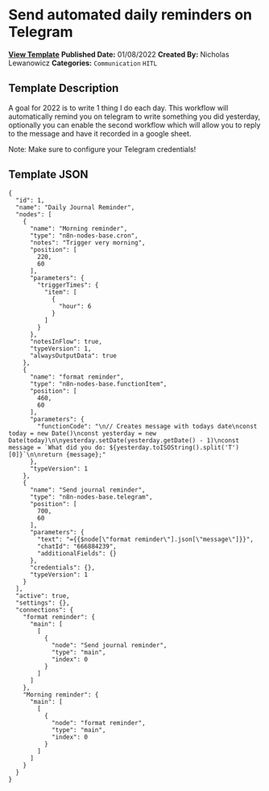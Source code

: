 # Send automated daily reminders on Telegram

**[View Template](https://n8n.io/workflows/1387-/)**  **Published Date:** 01/08/2022  **Created By:** Nicholas Lewanowicz  **Categories:** `Communication` `HITL`  

## Template Description

A goal for 2022 is to write 1 thing I do each day. This workflow will automatically remind you on telegram to write something you did yesterday, optionally you can enable the second workflow which will allow you to reply to the message and have it recorded in a google sheet.

Note: Make sure to configure your Telegram credentials!

## Template JSON

```
{
  "id": 1,
  "name": "Daily Journal Reminder",
  "nodes": [
    {
      "name": "Morning reminder",
      "type": "n8n-nodes-base.cron",
      "notes": "Trigger very morning",
      "position": [
        220,
        60
      ],
      "parameters": {
        "triggerTimes": {
          "item": [
            {
              "hour": 6
            }
          ]
        }
      },
      "notesInFlow": true,
      "typeVersion": 1,
      "alwaysOutputData": true
    },
    {
      "name": "format reminder",
      "type": "n8n-nodes-base.functionItem",
      "position": [
        460,
        60
      ],
      "parameters": {
        "functionCode": "\n// Creates message with todays date\nconst today = new Date()\nconst yesterday = new Date(today)\n\nyesterday.setDate(yesterday.getDate() - 1)\nconst message = `What did you do: ${yesterday.toISOString().split('T')[0]}`\n\nreturn {message};"
      },
      "typeVersion": 1
    },
    {
      "name": "Send journal reminder",
      "type": "n8n-nodes-base.telegram",
      "position": [
        700,
        60
      ],
      "parameters": {
        "text": "={{$node[\"format reminder\"].json[\"message\"]}}",
        "chatId": "666884239",
        "additionalFields": {}
      },
      "credentials": {},
      "typeVersion": 1
    }
  ],
  "active": true,
  "settings": {},
  "connections": {
    "format reminder": {
      "main": [
        [
          {
            "node": "Send journal reminder",
            "type": "main",
            "index": 0
          }
        ]
      ]
    },
    "Morning reminder": {
      "main": [
        [
          {
            "node": "format reminder",
            "type": "main",
            "index": 0
          }
        ]
      ]
    }
  }
}
```
